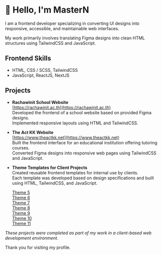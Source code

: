 # 👋 Hello, I'm MasterN

I am a frontend developer specializing in converting UI designs into responsive, accessible, and maintainable web interfaces.

My work primarily involves translating Figma designs into clean HTML structures using TailwindCSS and JavaScript.



## Frontend Skills

- HTML, CSS / SCSS, TailwindCSS  
- JavaScript, ReactJS, NextJS



## Projects

- **Rachawinit School Website**  
[https://rachawinit.ac.th](https://rachawinit.ac.th)  
Developed the frontend of a school website based on provided Figma designs.  
Implemented responsive layouts using HTML and TailwindCSS.

- **The Act KK Website**  
[https://www.theactkk.net](https://www.theactkk.net)  
Built the frontend interface for an educational institution offering tutoring courses.  
Converted Figma designs into responsive web pages using TailwindCSS and JavaScript.

- **Theme Templates for Client Projects**  
Created reusable frontend templates for internal use by clients.  
Each template was developed based on design specifications and built using HTML, TailwindCSS, and JavaScript.

  [Theme 5](https://tmp5.theme.nd.co.th/)  
  [Theme 6](https://tmp6.theme.nd.co.th/)  
  [Theme 7](https://tmp7.theme.nd.co.th/)  
  [Theme 8](https://tmp8.theme.nd.co.th/)  
  [Theme 9](https://tmp9.theme.nd.co.th/)  
  [Theme 10](https://tmp10.theme.nd.co.th/)  
  [Theme 11](https://tmp11.theme.nd.co.th/)

*These projects were completed as part of my work in a client-based web development environment.*



Thank you for visiting my profile.
